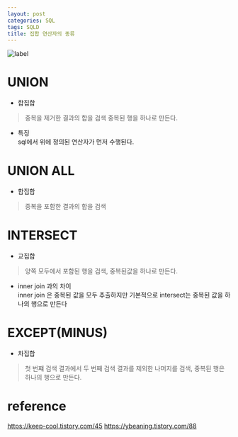 ```yaml
---
layout: post
categories: SQL
tags: SQLD
title: 집합 연산자의 종류
---
```




![label](https://f4n3x6c5.stackpathcdn.com/article/the-complete-reference-set-operations-in-ms-sql-union-all-intersect-excep/Images/e6.png)

# UNION
- 합집합    
> 중복을 제거한 결과의 합을 검색 중복된 행을 하나로 만든다.

- 특징  
sql에서 위에 정의된 연산자가 먼저 수행된다.


# UNION ALL
- 합집합    
> 중복을 포함한 결과의 합을 검색

# INTERSECT
- 교집합

> 양쪽 모두에서 포함된 행을 검색, 중복된값을 하나로 만든다.

- inner join 과의 차이  
inner join 은 중복된 값을 모두 추출하지만 기본적으로 intersect는 중복된 값을 하나의 행으로 만든다 

# EXCEPT(MINUS)
- 차집합 
> 첫 번쨰 검색 결과에서 두 번째 검색 결과를 제외한 나머지를 검색, 중복된 행은 하나의 행으로 만든다.

# reference
<https://keep-cool.tistory.com/45>
<https://ybeaning.tistory.com/88>
